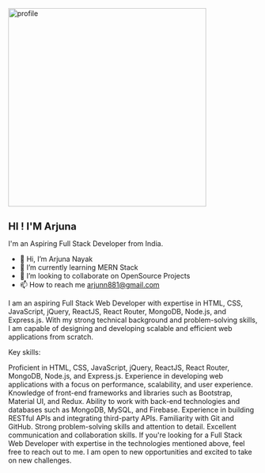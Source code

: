 
<div>
<img src="https://cdn.iconscout.com/icon/premium/png-256-thumb/front-end-developer-4830933-4041850.png" style="height:400px; width:400px; float:center;"  alt="profile" />

<h1 style="font-size:20px;"> HI ! I'M Arjuna </h1>
</div>




I'm an Aspiring Full Stack Developer from India.

- 👋 Hi, I’m Arjuna Nayak
- 🌱 I’m currently learning MERN Stack
- 💞️ I’m looking to collaborate on OpenSource Projects
- 📫 How to reach me arjunn881@gmail.com

I am an aspiring Full Stack Web Developer with expertise in HTML, CSS, JavaScript, jQuery, ReactJS, React Router, MongoDB, Node.js, and Express.js. With my strong technical background and problem-solving skills, I am capable of designing and developing scalable and efficient web applications from scratch.

Key skills:

Proficient in HTML, CSS, JavaScript, jQuery, ReactJS, React Router, MongoDB, Node.js, and Express.js.
Experience in developing web applications with a focus on performance, scalability, and user experience.
Knowledge of front-end frameworks and libraries such as Bootstrap, Material UI, and Redux.
Ability to work with back-end technologies and databases such as MongoDB, MySQL, and Firebase.
Experience in building RESTful APIs and integrating third-party APIs.
Familiarity with Git and GitHub.
Strong problem-solving skills and attention to detail.
Excellent communication and collaboration skills.
If you're looking for a Full Stack Web Developer with expertise in the technologies mentioned above, feel free to reach out to me. I am open to new opportunities and excited to take on new challenges.

<!---

--->
